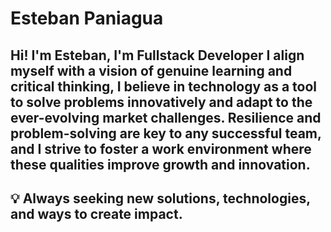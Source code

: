 # Esteban Paniagua
## Hi! I'm Esteban, I'm Fullstack Developer I align myself with a vision of genuine learning and critical thinking, I believe in technology as a tool to solve problems innovatively and adapt to the ever-evolving market challenges. Resilience and problem-solving are key to any successful team, and I strive to foster a work environment where these qualities improve growth and innovation.

## 💡 Always seeking new solutions, technologies, and ways to create impact.
